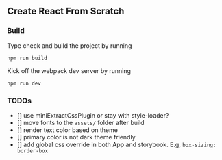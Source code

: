 ## Create React From Scratch

### Build

Type check and build the project by running

```
npm run build
```

Kick off the webpack dev server by running

```
npm run dev
```

### TODOs

-   [] use miniExtractCssPlugin or stay with style-loader?
-   [] move fonts to the `assets/` folder after build
-   [] render text color based on theme
-   [] primary color is not dark theme friendly
-   [] add global css override in both App and storybook. E.g, `box-sizing: border-box`
